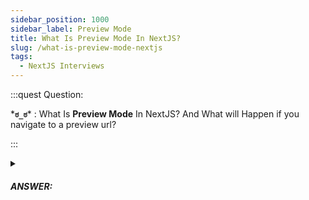 ```yaml
---
sidebar_position: 1000
sidebar_label: Preview Mode
title: What Is Preview Mode In NextJS?
slug: /what-is-preview-mode-nextjs
tags:
  - NextJS Interviews
---
```


:::quest Question:

\***`ಠ_ಠ`**\* : 
What Is **Preview Mode** In NextJS? And What will Happen if you navigate to a preview url?

:::

<details>
  <summary><h5>ANSWER:</h5></summary>

  \***`◔̯◔`**\* : 
**Preview mode** allows you to ***view the draft content*** on certain page immediately (That means NextJS will renders the editing content at request time instead of build time).

The **draft content** (or preview content) is the content that you're editing uncompletely, it may be saved on other database table.

### Workflow Of Preview Mode

When you navigate to the preview url like this:
`https://<your-site>/api/preview?secret=<token>&slug=<path>`.

- Default function in `preview.js` file (that you need to create first) in `pages/api` will receive the request.
- Calling `res.setPreviewData` in the function will enable preview mode (NextJS will set these cookies `__prerender_bypass` and `__next_preview_data` in brower).
- And `res.writeHead` will redirect to the regular API - the API page that you want to fetch the preview content.

```js title="pages/api/preview.js"
export default async (req, res) => {
  // Fetch data based on url query to check if `slug` exists
  // const post = await getPreviewPost ...
  // ...
  
  // Enable Preview Mode by setting the cookies
  res.setPreviewData({
    post: {
      id: post.databaseId,
      slug: post.slug,
      status: post.status,
    },
  });

  // Redirect to the path from the fetched post
  res.writeHead(307, { Location: `/posts/${post.slug || post.databaseId}` })
  res.end()
}
```

In the regular API page, when `getStaticProps` runs, NextJS will check browser cookies to know whether preview mode is turned on, if yes, it sets `preview = true` in the context param of `getStaticProps`. You will fetch preview content based on that.

```js title="pages/posts/[slug].js"
export default function Post({ post, posts, preview }) {
  if (preview) {
    // render preview content
  } else {
    // render regular content
  }
}

export async function getStaticProps({ params, preview = false, previewData }) {
  // get preview/draft data
  const data = await getPostAndMorePosts(params.slug, preview, previewData)

  // pass data to Post above
  return {
    props: {
      preview,
      post: data.post,
      posts: data.posts,
    },
  }
}
```

</details>